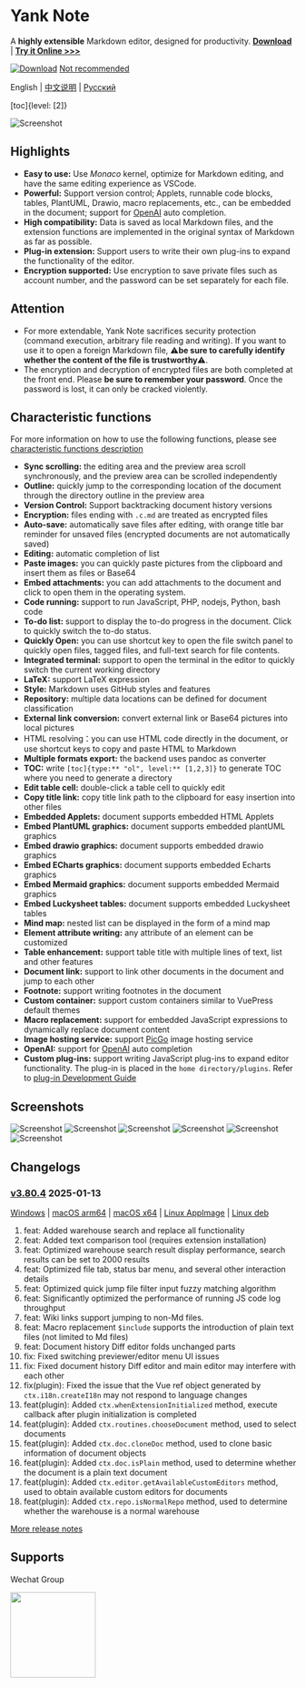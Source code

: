# Yank Note

A **highly extensible** Markdown editor, designed for productivity. **[Download](https://github.com/purocean/yn/releases)** | **[Try it Online >>>](https://demo.yank-note.com/)**

[![Download](./help/mas_en.svg?.inline)](https://apps.apple.com/cn/app/yank-note/id1551528618) [Not recommended](https://github.com/purocean/yn/issues/65#issuecomment-1065799677)

English | [中文说明](./README_ZH-CN.md) | [Русский](./README_RU.md)

[toc]{level: [2]}

![Screenshot](./help/1.png)

## Highlights

- **Easy to use:** Use *Monaco* kernel, optimize for Markdown editing, and have the same editing experience as VSCode.
- **Powerful:** Support version control; Applets, runnable code blocks, tables, PlantUML, Drawio, macro replacements, etc., can be embedded in the document; support for [OpenAI](https://openai.com) auto completion.
- **High compatibility:** Data is saved as local Markdown files, and the extension functions are implemented in the original syntax of Markdown as far as possible.
- **Plug-in extension:** Support users to write their own plug-ins to expand the functionality of the editor.
- **Encryption supported:** Use encryption to save private files such as account number, and the password can be set separately for each file.

## Attention

- For more extendable, Yank Note sacrifices security protection (command execution, arbitrary file reading and writing). If you want to use it to open a foreign Markdown file, ⚠️**be sure to carefully identify whether the content of the file is trustworthy**⚠️.
- The encryption and decryption of encrypted files are both completed at the front end. Please **be sure to remember your password**. Once the password is lost, it can only be cracked violently.

## Characteristic functions

For more information on how to use the following functions, please see [characteristic functions description](./help/FEATURES.md)

- **Sync scrolling:** the editing area and the preview area scroll synchronously, and the preview area can be scrolled independently
- **Outline:** quickly jump to the corresponding location of the document through the directory outline in the preview area
- **Version Control:** Support backtracking document history versions
- **Encryption:** files ending with `.c.md` are treated as encrypted files
- **Auto-save:** automatically save files after editing, with orange title bar reminder for unsaved files (encrypted documents are not automatically saved)
- **Editing:** automatic completion of list
- **Paste images:** you can quickly paste pictures from the clipboard and insert them as files or Base64
- **Embed attachments:** you can add attachments to the document and click to open them in the operating system.
- **Code running:** support to run JavaScript, PHP, nodejs, Python, bash code
- **To-do list:** support to display the to-do progress in the document. Click to quickly switch the to-do status.
- **Quickly Open:** you can use shortcut key to open the file switch panel to quickly open files, tagged files, and full-text search for file contents.
- **Integrated terminal:** support to open the terminal in the editor to quickly switch the current working directory
- **LaTeX:** support LaTeX expression
- **Style:** Markdown uses GitHub styles and features
- **Repository:** multiple data locations can be defined for document classification
- **External link conversion:** convert external link or Base64 pictures into local pictures
- HTML resolving：you can use HTML code directly in the document, or use shortcut keys to copy and paste HTML to Markdown
- **Multiple formats export:** the backend uses pandoc as converter
- **TOC:** write `[toc]{type:** "ol", level:** [1,2,3]}` to generate TOC where you need to generate a directory
- **Edit table cell:** double-click a table cell to quickly edit
- **Copy title link:** copy title link path to the clipboard for easy insertion into other files
- **Embedded Applets:** document supports embedded HTML Applets
- **Embed PlantUML graphics:** document supports embedded plantUML graphics
- **Embed drawio graphics:** document supports embedded drawio graphics
- **Embed ECharts graphics:** document supports embedded Echarts graphics
- **Embed Mermaid graphics:** document supports embedded Mermaid graphics
- **Embed Luckysheet tables:** document supports embedded Luckysheet tables
- **Mind map:** nested list can be displayed in the form of a mind map
- **Element attribute writing:** any attribute of an element can be customized
- **Table enhancement:** support table title with multiple lines of text, list and other features
- **Document link:** support to link other documents in the document and jump to each other
- **Footnote:** support writing footnotes in the document
- **Custom container:** support custom containers similar to VuePress default themes
- **Macro replacement:** support for embedded JavaScript expressions to dynamically replace document content
- **Image hosting service:** support [PicGo](https://picgo.github.io/PicGo-Doc/) image hosting service
- **OpenAI:** support for [OpenAI](https://openai.com) auto completion
- **Custom plug-ins:** support writing JavaScript plug-ins to expand editor functionality. The plug-in is placed in the `home directory/plugins`. Refer to [plug-in Development Guide](./help/PLUGIN.md)

## Screenshots

![Screenshot](./help/6.png)
![Screenshot](./help/7.png)
![Screenshot](./help/2.png)
![Screenshot](./help/3.png)
![Screenshot](./help/4.png)
![Screenshot](./help/5.png)

## Changelogs

### [v3.80.4](https://github.com/purocean/yn/releases/tag/v3.80.4) 2025-01-13

[Windows](https://github.com/purocean/yn/releases/download/v3.80.4/Yank-Note-win-x64-3.80.4.exe) | [macOS arm64](https://github.com/purocean/yn/releases/download/v3.80.4/Yank-Note-mac-arm64-3.80.4.dmg) | [macOS x64](https://github.com/purocean/yn/releases/download/v3.80.4/Yank-Note-mac-x64-3.80.4.dmg) | [Linux AppImage](https://github.com/purocean/yn/releases/download/v3.80.4/Yank-Note-linux-x86_64-3.80.4.AppImage) | [Linux deb](https://github.com/purocean/yn/releases/download/v3.80.4/Yank-Note-linux-amd64-3.80.4.deb)

1. feat: Added warehouse search and replace all functionality
2. feat: Added text comparison tool (requires extension installation)
3. feat: Optimized warehouse search result display performance, search results can be set to 2000 results
4. feat: Optimized file tab, status bar menu, and several other interaction details
5. feat: Optimized quick jump file filter input fuzzy matching algorithm
6. feat: Significantly optimized the performance of running JS code log throughput
7. feat: Wiki links support jumping to non-Md files.
8. feat: Macro replacement `$include` supports the introduction of plain text files (not limited to Md files)
9. feat: Document history Diff editor folds unchanged parts
10. fix: Fixed switching previewer/editor menu UI issues
11. fix: Fixed document history Diff editor and main editor may interfere with each other
12. fix(plugin): Fixed the issue that the Vue ref object generated by `ctx.i18n.createI18n` may not respond to language changes
13. feat(plugin): Added `ctx.whenExtensionInitialized` method, execute callback after plugin initialization is completed
14. feat(plugin): Added `ctx.routines.chooseDocument` method, used to select documents
15. feat(plugin): Added `ctx.doc.cloneDoc` method, used to clone basic information of document objects
16. feat(plugin): Added `ctx.doc.isPlain` method, used to determine whether the document is a plain text document
17. feat(plugin): Added `ctx.editor.getAvailableCustomEditors` method, used to obtain available custom editors for documents
18. feat(plugin): Added `ctx.repo.isNormalRepo` method, used to determine whether the warehouse is a normal warehouse

[More release notes](https://github.com/purocean/yn/releases)

## Supports

Wechat Group

<img src="./help/qrcode-wechat.jpg?.inline" width="150">
